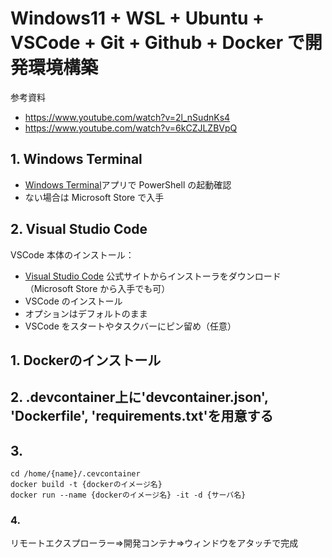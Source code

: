 # Windows11 + WSL + Ubuntu + VSCode + Git + Github + Docker で開発環境構築
参考資料
* <https://www.youtube.com/watch?v=2l_nSudnKs4>
* <https://www.youtube.com/watch?v=6kCZJLZBVpQ>

## 1. Windows Terminal
* [Windows Terminal](https://apps.microsoft.com/detail/9n0dx20hk701?hl=ja-jp&gl=JP)アプリで PowerShell の起動確認
* ない場合は Microsoft Store で入手

## 2. Visual Studio Code
VSCode 本体のインストール：
* [Visual Studio Code](https://code.visualstudio.com/) 公式サイトからインストーラをダウンロード
  （Microsoft Store から入手でも可）
* VSCode のインストール
 * オプションはデフォルトのまま
* VSCode をスタートやタスクバーにピン留め（任意）


## 1. Dockerのインストール
## 2. .devcontainer上に'devcontainer.json', 'Dockerfile', 'requirements.txt'を用意する
## 3. 
```
cd /home/{name}/.cevcontainer
docker build -t {dockerのイメージ名}
docker run --name {dockerのイメージ名} -it -d {サーバ名}
```
### 4.
リモートエクスプローラー⇒開発コンテナ⇒ウィンドウをアタッチで完成
